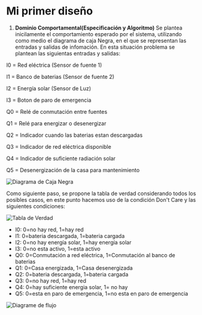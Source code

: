 # Mi primer diseño 
1. **Dominio Comportamental(Especificación y Algoritmo)**
Se plantea inicilamente el comportamiento esperado por el sistema, utilizando como medio el diagrama de caja Negra, en el que se representan las entradas y salidas de infomación. En esta situación problema se plantean las siguientas entradas y salidas:

I0 = Red eléctrica (Sensor de fuente 1)

I1 = Banco de baterias (Sensor de fuente 2)

I2 = Energía solar (Sensor de Luz)

I3 = Boton de paro de emergencia 

Q0 = Relé de conmutación entre fuentes

Q1 = Relé para energizar o desenergizar 

Q2 = Indicador cuando las baterias estan descargadas

Q3 = Indicador de red eléctrica disponible

Q4 = Indicador de suficiente radiación solar

Q5 = Desenergización de la casa para mantenimiento

![Diagrama de Caja Negra](https://github.com/JeredyBeltran/Images/blob/main/Caja%20(2).png?raw=true)

Como siguiente paso, se propone la tabla de verdad considerando todos los posibles casos, en este punto hacemos uso de la condición Don't Care y las siguientes condiciones:

![Tabla de Verdad](https://github.com/JeredyBeltran/Images/blob/main/Tabla.png?raw=true)

* I0: 0=no hay red, 1=hay red
* I1: 0=bateria descargada, 1=bateria cargada
* I2: 0=no hay energía solar, 1=hay energía solar
* I3: 0=no esta activo, 1=esta activo
* Q0: 0=Conmutación a red eléctrica, 1=Conmutación al banco de baterias
* Q1: 0=Casa energizada, 1=Casa desenergizada
* Q2: 0=bateria  descargada, 1=bateria cargada
* Q3: 0=no hay red, 1=hay red
* Q4: 0=hay suficiente energia solar, 1= no hay
* Q5: 0=esta en paro de emergencia, 1=no esta en paro de emergencia

![Diagrame de flujo](https://github.com/JeredyBeltran/Images/blob/main/Diagrama.png?raw=true)
